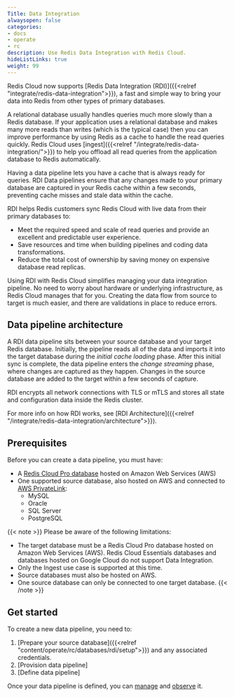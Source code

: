 ```yaml
---
Title: Data Integration
alwaysopen: false
categories:
- docs
- operate
- rc
description: Use Redis Data Integration with Redis Cloud.
hideListLinks: true
weight: 99
---
```


Redis Cloud now supports [Redis Data Integration (RDI)]({{<relref "integrate/redis-data-integration">}}), a fast and simple way to bring your data into Redis from other types of primary databases.

A relational database usually handles queries much more slowly than a Redis database. If your application uses a relational database and makes many more reads than writes (which is the typical case) then you can improve performance by using Redis as a cache to handle the read queries quickly. Redis Cloud uses [ingest]({{<relref "/integrate/redis-data-integration/">}}) to help you offload all read queries from the application database to Redis automatically.

Having a data pipeline lets you have a cache that is always ready for queries. RDI Data pipelines ensure that any changes made to your primary database are captured in your Redis cache within a few seconds, preventing cache misses and stale data within the cache. 

RDI helps Redis customers sync Redis Cloud with live data from their primary databases to:
- Meet the required speed and scale of read queries and provide an excellent and predictable user experience.
- Save resources and time when building pipelines and coding data transformations.
- Reduce the total cost of ownership by saving money on expensive database read replicas.

Using RDI with Redis Cloud simplifies managing your data integration pipeline. No need to worry about hardware or underlying infrastructure, as Redis Cloud manages that for you. Creating the data flow from source to target is much easier, and there are validations in place to reduce errors.

## Data pipeline architecture

A RDI data pipeline sits between your source database and your target Redis database. Initially, the pipeline reads all of the data and imports it into the target database during the *initial cache loading* phase. After this initial sync is complete, the data pipeline enters the *change streaming* phase, where changes are captured as they happen. Changes in the source database are added to the target within a few seconds of capture.

RDI encrypts all network connections with TLS or mTLS and stores all state and configuration data inside the Redis cluster. 

For more info on how RDI works, see [RDI Architecture]({{<relref "/integrate/redis-data-integration/architecture">}}).

## Prerequisites

Before you can create a data pipeline, you must have:

- A [Redis Cloud Pro database]() hosted on Amazon Web Services (AWS)
- One supported source database, also hosted on AWS and connected to [AWS PrivateLink](https://aws.amazon.com/privatelink/):
    - MySQL
    - Oracle
    - SQL Server
    - PostgreSQL

{{< note >}}
Please be aware of the following limitations:

- The target database must be a Redis Cloud Pro database hosted on Amazon Web Services (AWS). Redis Cloud Essentials databases and databases hosted on Google Cloud do not support Data Integration.
- Only the Ingest use case is supported at this time.
- Source databases must also be hosted on AWS.
- One source database can only be connected to one target database.
{{< /note >}} 

## Get started

To create a new data pipeline, you need to:

1. [Prepare your source database]({{<relref "content/operate/rc/databases/rdi/setup">}}) and any associated credentials.
2. [Provision data pipeline]
3. [Define data pipeline]

Once your data pipeline is defined, you can [manage]() and [observe]() it.